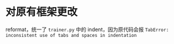 # 对原有框架更改

reformat，统一了 `trainer.py` 中的 indent，因为原代码会报 `TabError: inconsistent use of tabs and spaces in indentation`